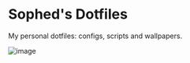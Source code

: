 # Sophed's Dotfiles
My personal dotfiles: configs, scripts and wallpapers.

![image](https://github.com/Sophed/dotfiles/blob/main/Assets/screenshot.png)
